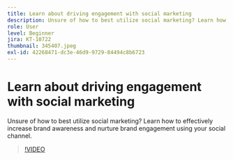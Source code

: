 ```yaml
---
title: Learn about driving engagement with social marketing
description: Unsure of how to best utilize social marketing? Learn how to effectively increase brand awareness and nurture brand engagement using your social channel.
role: User
level: Beginner
jira: KT-10722
thumbnail: 345407.jpeg
exl-id: 42268471-dc3e-46d9-9729-84494c8b6723
---
```

# Learn about driving engagement with social marketing

Unsure of how to best utilize social marketing? Learn how to effectively increase brand awareness and nurture brand engagement using your social channel.

>[!VIDEO](https://video.tv.adobe.com/v/345407/?quality=12&learn=on)
